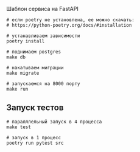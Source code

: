 Шаблон сервиса на FastAPI

```shell
# если poetry не установлена, ее можно скачать:
# https://python-poetry.org/docs/#installation

# устанавливаем зависимости
poetry install

# поднимаем postgres
make db

# накатываем миграции
make migrate

# запускаемся на 8000 порту
make run
```

## Запуск тестов

```shell
# паралллельный запуск в 4 процесса
make test

# запуск в 1 процесс
poetry run pytest src
```
